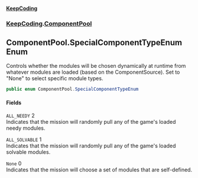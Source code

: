 #### [KeepCoding](index.md 'index')
### [KeepCoding](KeepCoding.md 'KeepCoding').[ComponentPool](KeepCoding_ComponentPool.md 'KeepCoding.ComponentPool')
## ComponentPool.SpecialComponentTypeEnum Enum
Controls whether the modules will be chosen dynamically at runtime from whatever modules are loaded (based on the ComponentSource). Set to "None" to select specific module types.  
```csharp
public enum ComponentPool.SpecialComponentTypeEnum

```
#### Fields
<a name='KeepCoding_ComponentPool_SpecialComponentTypeEnum_ALL_NEEDY'></a>
`ALL_NEEDY` 2  
Indicates that the mission will randomly pull any of the game's loaded needy modules.  
  
<a name='KeepCoding_ComponentPool_SpecialComponentTypeEnum_ALL_SOLVABLE'></a>
`ALL_SOLVABLE` 1  
Indicates that the mission will randomly pull any of the game's loaded solvable modules.  
  
<a name='KeepCoding_ComponentPool_SpecialComponentTypeEnum_None'></a>
`None` 0  
Indicates that the mission will choose a set of modules that are self-defined.  
  
